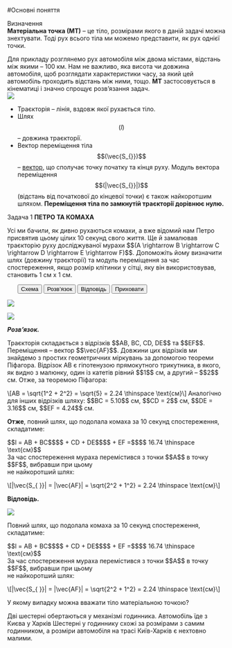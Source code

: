 #Основні поняття


<div class="eoz-wrap">
<span class="eoz">Визначення</span>
<div class="eoz-text">
<b>Матерiальна точка (МТ)</b> – це тiло, розмiрами якого в данiй задачi можна
знехтувати. Тодi рух всього тiла ми можемо представити, як рух однiєї точки.<br>
<p></p>
Для прикладу розглянемо рух автомобiля мiж двома мiстами, вiдстань мiж якими – 100 км. Нам не важливо, яка висота чи довжина автомобiля, щоб розглядати характеристики часу, за який цей автомобiль проходить вiдстань мiж ними, тощо. <b>МТ</b> застосовується в кiнематицi i значно спрощує розв’язання задач.
</div>
</div>


<img src="https://rawgit.com/chudaol/ed-era-book-physics/master/images/chapter_1/3.svg" class="image"/>


* <span class="p1">Траєкторiя</span> – лiнiя, вздовж якої рухається тiло.
* <span class="p1">Шлях $$(l)$$</span> – довжина траєкторiї.
* <span class="p1">Вектор перемiщення тiла $$(\vec{S_{}})$$</span>  – [вектор](../Add/vector/vector1.md), що сполучає точку початку та кiнця руху. Модуль вектора перемiщення $$(|\vec{S_{}}|)$$ (вiдстань вiд початкової до кiнцевої точки) є також найкоротшим шляхом. <b>Перемiщення тiла по замкнутiй траєкторiї дорiвнює нулю.</b>

<div class="space">
<div class="task-wrap">
<span class="task">Задача 1</span> <b>ПЕТРО ТА КОМАХА</b>
<div class="task-text">
<p>Усi ми бачили, як дивно рухаються комахи, а вже вiдомий нам Петро присвятив цьому цілих 10 секунд свого життя. Ще й замалював траєкторiю руху дослiджуваної мурахи $$(A \rightarrow B \rightarrow C \rightarrow D \rightarrow E \rightarrow F)$$. Допоможiть йому визначити шлях (довжину траєкторії) та модуль перемiщення за час спостереження, якщо розмiр клiтинки у сiтцi, яку вiн використовував, становить 1 см x 1 см.</p>
<p>
<ul class="nav-tab" id="mytab">
<button class="btn" data-target="#plot" data-toggle="pill">Схема</button>
<button class="btn" data-target="#decision" data-toggle="pill">Розв’язок</button>
<button class="btn" data-target="#answer" data-toggle="pill">Вiдповiдь</button>
<button class="btn" data-target="#hide" data-toggle="pill">Приховати</button>
</ul>
<div id="mytab" class="tab-content">
  <div class="tab-pane" id="plot">
<p> <img src="https://rawgit.com/chudaol/ed-era-book-physics/master/images/chapter_1/4.svg" class="image"/>  </p>
  </div>
  <div class="tab-pane" id="decision">
<p> <img src="https://rawgit.com/chudaol/ed-era-book-physics/master/images/chapter_1/4.svg" class="image"/>  </p>
<p><b><i>Розв’язок.</i> </b> </p>
<p>Траєкторія складається з відрізків $$AB, BC, CD, DE$$ та $$EF$$. Переміщення – вектор $$\vec{AF}$$. Довжини цих відрізків ми знайдемо з простих геометричних мiркувань за допомогою теореми Пiфагора. Вiдрiзок AB є гiпотенузою прямокутного трикутника, в якого, як видно з малюнку, один із катетiв рiвний $$1$$ см, а другий – $$2$$ см. Отже, за теоремою Пiфагора:<p>

<p>\[AB = \sqrt{1^2 + 2^2} = \sqrt{5} = 2.24 \thinspace \text{см}\] 
Аналогiчно для iнших вiдрiзкiв шляху: $$BC = 5.10$$ см, $$CD = 2$$ см, $$DE = 3.16$$ см, $$EF = 4.24$$ см.</p>

<p><b>Отже</b>, повний шлях, що подолала комаха за 10 секунд спостереження, складатиме:</p>

<p>$$l = AB + BC$$$$ + CD + DE$$$$ + EF =$$$$ 16.74 \thinspace \text{см}$$<br>
За час спостереження мураха перемiстився з точки $$A$$ в точку $$F$$, вибравши при цьому<br>
не найкоротший шлях:</p>

<p>\[|\vec{S_{ }}| = |\vec{AF}| = \sqrt{2^2 + 1^2} = 2.24 \thinspace \text{см}\]</p>
  </div>
  <div class="tab-pane" id="answer"><p><b>Вiдповiдь.</b></p>
<p> <img src="https://rawgit.com/chudaol/ed-era-book-physics/master/images/chapter_1/4.svg" class="image"/>  </p>
<p>Повний шлях, що подолала комаха за 10 секунд спостереження, складатиме:</p>
<p>$$l = AB + BC$$$$ + CD + DE$$$$ + EF =$$$$ 16.74 \thinspace \text{см}$$<br>
За час спостереження мураха перемiстився з точки $$A$$ в точку $$F$$, вибравши при цьому<br>
не найкоротший шлях:</p>
<p>\[|\vec{S_{ }}| = |\vec{AF}| = \sqrt{2^2 + 1^2} = 2.24 \thinspace \text{см}\]</p>
  </div>
  <div class="tab-pane" id="hide"></div>
</div>
</p>
</div>
</div>
</div>
<div class="space"></div>


<quiz correctLabel="correct!" incorrectLabel="incorrect!" checkLabel="check ansert">
<question>
<p>У якому випадку можна вважати тiло матерiальною точкою?</p>
<answer> Двi шестернi обертаються у механiзмi годинника.</answer>
<answer correct> Автомобiль їде з Києва у Харкiв</answer>
<explanation>
Шестерні у годиннику схожі за розмірами з самим годинником, а розміри автомобіля на трасі Київ-Харків є нехтовно малими.
</explanation>
</question>
</quiz>



